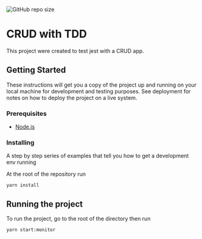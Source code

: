 ![GitHub repo size](https://img.shields.io/github/repo-size/WeineOlliver/crudAndTDD)

# CRUD with TDD

This project were created to test jest with a CRUD app.

## Getting Started

These instructions will get you a copy of the project up and running on your local machine for development and testing purposes. See deployment for notes on how to deploy the project on a live system.

### Prerequisites

- [Node.js](https://nodejs.org/en/)

### Installing

A step by step series of examples that tell you how to get a development env running

At the root of the repository run

```
yarn install
```

## Running the project

To run the project, go to the root of the directory then run

```
yarn start:monitor
```
